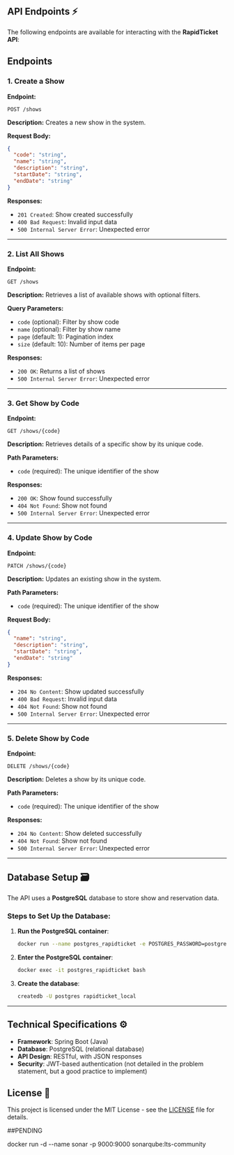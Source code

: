 ## API Endpoints ⚡

The following endpoints are available for interacting with the **RapidTicket API**:

## Endpoints

### 1. Create a Show
**Endpoint:**
```
POST /shows
```
**Description:**
Creates a new show in the system.

**Request Body:**
```json
{
  "code": "string",
  "name": "string",
  "description": "string",
  "startDate": "string",
  "endDate": "string"
}
```

**Responses:**
- `201 Created`: Show created successfully
- `400 Bad Request`: Invalid input data
- `500 Internal Server Error`: Unexpected error

---

### 2. List All Shows
**Endpoint:**
```
GET /shows
```
**Description:**
Retrieves a list of available shows with optional filters.

**Query Parameters:**
- `code` (optional): Filter by show code
- `name` (optional): Filter by show name
- `page` (default: 1): Pagination index
- `size` (default: 10): Number of items per page

**Responses:**
- `200 OK`: Returns a list of shows
- `500 Internal Server Error`: Unexpected error

---

### 3. Get Show by Code
**Endpoint:**
```
GET /shows/{code}
```
**Description:**
Retrieves details of a specific show by its unique code.

**Path Parameters:**
- `code` (required): The unique identifier of the show

**Responses:**
- `200 OK`: Show found successfully
- `404 Not Found`: Show not found
- `500 Internal Server Error`: Unexpected error

---

### 4. Update Show by Code
**Endpoint:**
```
PATCH /shows/{code}
```
**Description:**
Updates an existing show in the system.

**Path Parameters:**
- `code` (required): The unique identifier of the show

**Request Body:**
```json
{
  "name": "string",
  "description": "string",
  "startDate": "string",
  "endDate": "string"
}
```

**Responses:**
- `204 No Content`: Show updated successfully
- `400 Bad Request`: Invalid input data
- `404 Not Found`: Show not found
- `500 Internal Server Error`: Unexpected error

---

### 5. Delete Show by Code
**Endpoint:**
```
DELETE /shows/{code}
```
**Description:**
Deletes a show by its unique code.

**Path Parameters:**
- `code` (required): The unique identifier of the show

**Responses:**
- `204 No Content`: Show deleted successfully
- `404 Not Found`: Show not found
- `500 Internal Server Error`: Unexpected error


---

## Database Setup 🗃️

The API uses a **PostgreSQL** database to store show and reservation data.

### Steps to Set Up the Database:

1. **Run the PostgreSQL container**:

   ```bash
   docker run --name postgres_rapidticket -e POSTGRES_PASSWORD=postgres -d -p 5455:5432 postgres
   ```

2. **Enter the PostgreSQL container**:

   ```bash
   docker exec -it postgres_rapidticket bash
   ```

3. **Create the database**:

   ```bash
   createdb -U postgres rapidticket_local
   ```

---

## Technical Specifications ⚙️

- **Framework**: Spring Boot (Java)
- **Database**: PostgreSQL (relational database)
- **API Design**: RESTful, with JSON responses
- **Security**: JWT-based authentication (not detailed in the problem statement, but a good practice to implement)

## License 📄

This project is licensed under the MIT License - see the [LICENSE](LICENSE) file for details.



##PENDING

docker run -d --name sonar -p 9000:9000 sonarqube:lts-community
